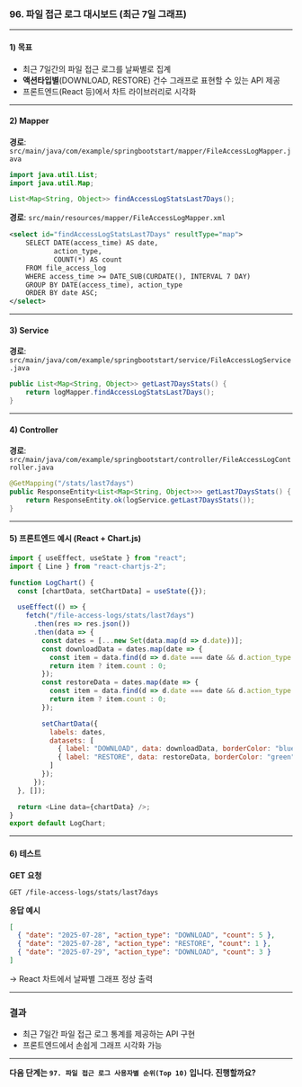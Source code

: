### 96. 파일 접근 로그 대시보드 (최근 7일 그래프)

---

#### 1) **목표**

* 최근 7일간의 파일 접근 로그를 날짜별로 집계
* **액션타입별**(DOWNLOAD, RESTORE) 건수 그래프로 표현할 수 있는 API 제공
* 프론트엔드(React 등)에서 차트 라이브러리로 시각화

---

#### 2) **Mapper**

**경로**: `src/main/java/com/example/springbootstart/mapper/FileAccessLogMapper.java`

```java
import java.util.List;
import java.util.Map;

List<Map<String, Object>> findAccessLogStatsLast7Days();
```

**경로**: `src/main/resources/mapper/FileAccessLogMapper.xml`

```xml
<select id="findAccessLogStatsLast7Days" resultType="map">
    SELECT DATE(access_time) AS date,
           action_type,
           COUNT(*) AS count
    FROM file_access_log
    WHERE access_time >= DATE_SUB(CURDATE(), INTERVAL 7 DAY)
    GROUP BY DATE(access_time), action_type
    ORDER BY date ASC;
</select>
```

---

#### 3) **Service**

**경로**: `src/main/java/com/example/springbootstart/service/FileAccessLogService.java`

```java
public List<Map<String, Object>> getLast7DaysStats() {
    return logMapper.findAccessLogStatsLast7Days();
}
```

---

#### 4) **Controller**

**경로**: `src/main/java/com/example/springbootstart/controller/FileAccessLogController.java`

```java
@GetMapping("/stats/last7days")
public ResponseEntity<List<Map<String, Object>>> getLast7DaysStats() {
    return ResponseEntity.ok(logService.getLast7DaysStats());
}
```

---

#### 5) **프론트엔드 예시 (React + Chart.js)**

```javascript
import { useEffect, useState } from "react";
import { Line } from "react-chartjs-2";

function LogChart() {
  const [chartData, setChartData] = useState({});

  useEffect(() => {
    fetch("/file-access-logs/stats/last7days")
      .then(res => res.json())
      .then(data => {
        const dates = [...new Set(data.map(d => d.date))];
        const downloadData = dates.map(date => {
          const item = data.find(d => d.date === date && d.action_type === "DOWNLOAD");
          return item ? item.count : 0;
        });
        const restoreData = dates.map(date => {
          const item = data.find(d => d.date === date && d.action_type === "RESTORE");
          return item ? item.count : 0;
        });

        setChartData({
          labels: dates,
          datasets: [
            { label: "DOWNLOAD", data: downloadData, borderColor: "blue", fill: false },
            { label: "RESTORE", data: restoreData, borderColor: "green", fill: false }
          ]
        });
      });
  }, []);

  return <Line data={chartData} />;
}
export default LogChart;
```

---

#### 6) **테스트**

**GET 요청**

```
GET /file-access-logs/stats/last7days
```

**응답 예시**

```json
[
  { "date": "2025-07-28", "action_type": "DOWNLOAD", "count": 5 },
  { "date": "2025-07-28", "action_type": "RESTORE", "count": 1 },
  { "date": "2025-07-29", "action_type": "DOWNLOAD", "count": 3 }
]
```

→ React 차트에서 날짜별 그래프 정상 출력

---

### 결과

* 최근 7일간 파일 접근 로그 통계를 제공하는 API 구현
* 프론트엔드에서 손쉽게 그래프 시각화 가능

---

**다음 단계는 `97. 파일 접근 로그 사용자별 순위(Top 10)` 입니다. 진행할까요?**
